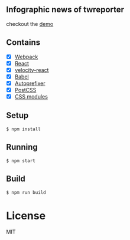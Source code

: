 ## Infographic news of twreporter
checkout the [demo](https://www.twreporter.org/i/infographic-for-the-turtles-gcs)

## Contains

- [x] [Webpack](https://webpack.github.io)
- [x] [React](https://facebook.github.io/react/)
- [x] [velocity-react](https://github.com/google-fabric/velocity-react)
- [x] [Babel](https://babeljs.io/)
- [x] [Autoprefixer](https://github.com/postcss/autoprefixer)
- [x] [PostCSS](https://github.com/postcss/postcss)
- [x] [CSS modules](https://github.com/outpunk/postcss-modules)

## Setup

```
$ npm install
```

## Running

```
$ npm start
```

## Build

```
$ npm run build
```

# License

MIT
